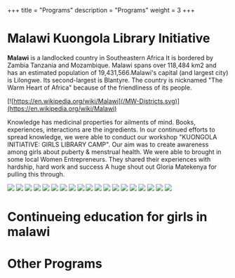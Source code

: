 +++
title = "Programs"
description = "Programs"
weight = 3
+++

# Malawi Kuongola Library Initiative
**Malawi** 
 is a landlocked country in Southeastern Africa It is bordered by Zambia Tanzania  and Mozambique. Malawi
 spans over 118,484 km2 and has an estimated population of 19,431,566.Malawi's capital (and largest city)
 is Lilongwe. Its second-largest is Blantyre. The country is nicknamed "The Warm Heart of Africa" because
 of the friendliness of its people.

[![https://en.wikipedia.org/wiki/Malawi](/MW-Districts.svg)](https://en.wikipedia.org/wiki/Malawi)

Knowledge has medicinal properties for ailments of mind. Books, experiences, interactions are the ingredients. In our continued efforts to spread knowledge, we were able to conduct our workshop "KUONGOLA INITIATIVE: GIRLS LIBRARY CAMP". Our aim was to create awareness among girls about puberty & menstrual health. We were able to brought in some local Women Entrepreneurs. They shared their experiences with hardship, hard work and success  A huge shout out Gloria Matekenya for pulling this through.

![](/image1.jpg)
![](/image2.jpg)
![](/image3.jpg)
![](/image4.jpg)
![](/image5.jpg)
![](/image6.jpg)
![](/image7.jpg)
![](/image8.jpg)
![](/image9.jpg)
![](/image10.jpg)
![](/image11.jpg)
![](/image12.jpg)
![](/image13.jpg)
![](/image14.jpg)
![](/image15.jpg)
![](/image16.jpg)
![](/image17.jpg)
![](/image18.jpg)
![](/image19.jpg)


# Continueing education for girls in malawi

# Other Programs
